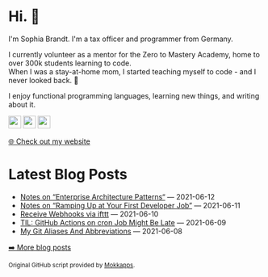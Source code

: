 <h1>Hi. 👋</h1>
<p>I'm Sophia Brandt. I'm a tax officer and programmer from Germany.</p>
<p>I currently volunteer as a mentor for the Zero to Mastery Academy, home to over 300k students learning to code.<br>
When I was a stay-at-home mom, I started teaching myself to code - and I never looked back. 💜</p>
<p>I enjoy functional programming languages, learning new things, and writing about it.</p>
<p><a href="https://www.twitter.com/hisophiabrandt"><img src="https://img.shields.io/badge/twitter-%231DA1F2.svg?&style=for-the-badge&logo=twitter&logoColor=white" height=25></a> <a href="https://www.linkedin.com/in/sophiabrandt"><img src="https://img.shields.io/badge/linkedin-%230077B5.svg?&style=for-the-badge&logo=linkedin&logoColor=white" height=25></a> <a href="https://dev.to/sophiabrandt"><img src="https://img.shields.io/badge/DEV.TO-%230A0A0A.svg?&style=for-the-badge&logo=dev-dot-to&logoColor=white" height=25></a></p>
<p><a href="https://www.sophiabrandt.com">🌐 Check out my website</a></p>
<h1>Latest Blog Posts</h1>
  <ul>
    <li><a href=https://www.rockyourcode.com/notes-on-enterprise-architecture-patterns/>Notes on “Enterprise Architecture Patterns“</a> — 2021-06-12</li><li><a href=https://www.rockyourcode.com/notes-on-ramping-up-at-your-first-developer-job/>Notes on “Ramping Up at Your First Developer Job”</a> — 2021-06-11</li><li><a href=https://www.rockyourcode.com/receive-webhooks-via-ifttt/>Receive Webhooks via ifttt</a> — 2021-06-10</li><li><a href=https://www.rockyourcode.com/til-github-actions-on-cron-job-might-be-late/>TIL: GitHub Actions on cron Job Might Be Late</a> — 2021-06-09</li><li><a href=https://www.rockyourcode.com/my-git-aliases-and-abbreviations/>My Git Aliases And Abbreviations</a> — 2021-06-08</li>
  </ul>
<p><a href="https://www.rockyourcode.com">➡️ More blog posts</a></p>
<p><small>Original GitHub script provided by <a href="https://github.com/Mokkapps">Mokkapps</a>.</small></p>
